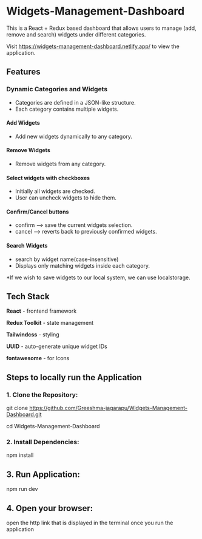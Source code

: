 # Widgets-Management-Dashboard
This is a React + Redux based dashboard that allows users to manage (add, remove and search) widgets under different categories.

Visit https://widgets-management-dashboard.netlify.app/ to view the application.

## Features

### Dynamic Categories and Widgets
- Categories are defined in a JSON-like structure.
- Each category contains multiple widgets.

#### Add Widgets
- Add new widgets dynamically to any category.

#### Remove Widgets
- Remove widgets from any category.

#### Select widgets with checkboxes
- Initially all widgets are checked.
- User can uncheck widgets to hide them.

#### Confirm/Cancel buttons
- confirm --> save the current widgets selection.
- cancel --> reverts back to previously confirmed widgets.

#### Search Widgets
- search by widget name(case-insensitive)
- Displays only matching widgets inside each category.

*If we wish to save widgets to our local system, we can use localstorage.

## Tech Stack

**React** - frontend framework

**Redux Toolkit** - state management

**Tailwindcss** - styling

**UUID** - auto-generate unique widget IDs

**fontawesome** - for Icons

## Steps to locally run the Application

### 1. Clone the Repository:
git clone https://github.com/Greeshma-jagarapu/Widgets-Management-Dashboard.git

cd Widgets-Management-Dashboard

### 2. Install Dependencies:
npm install

## 3. Run Application:
npm run dev

## 4. Open your browser:
open the http link that is displayed in the terminal once you run the application
